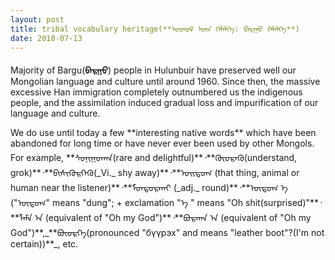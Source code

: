 ```yaml
---
layout: post
title: tribal vocabulary heritage(**ᠣᠳᠣᠮ ᠦᠨ ᠬᠡᠯᠡᠯᠭᠡ: ᠪᠠᠷᠭᠣ ᠬᠡᠯᠡᠯᠭᠡ**)
date: 2018-07-13
---
```

Majority of Bargu(**ᠪᠠᠷᠭᠣ**) people in Hulunbuir have preserved well our Mongolian language and culture until around 1960.
Since then, the massive excessive Han immigration completely outnumbered us the indigenous people, and the assimilation induced gradual loss and impurification of our language and culture.
<p>
We do use until today a few **interesting native words** which have been abandoned for long time or have never ever been used by other Mongols.
For example, **ᠰᠣᠨᠢᠭᠣᠬᠠᠨ(rare and delightful)**᠂**ᠭᠦᠦᠷᠡᠬᠦ(understand, grok)**᠂**ᠪᠢᠰᠢᠭᠦᠷᠬᠡᠬᠦ(_Vi._ shy away)**᠂**ᠣᠢᠲᠣᠭ (that thing, animal or human near the listener)**᠂**ᠮᠣᠨᠲᠣᠷᠬᠠᠢ (_adj._ round)**᠂**ᠦᠲᠦᠭ ᠡ ("ᠦᠲᠦᠭ" means "dung"; + exclamation "ᠡ " means "Oh shit(surprised)"**᠂**ᠯᠠᠮᠠ ᠠ (equivalent of "Oh my God")**᠂**ᠪᠣᠷᠬᠠᠨ ᠠ (equivalent of "Oh my God")**,_**ᠪᠦᠦᠷᠬᠡ(pronounced "бүүрэх" and means "leather boot"?(I'm not certain))**_, etc.
